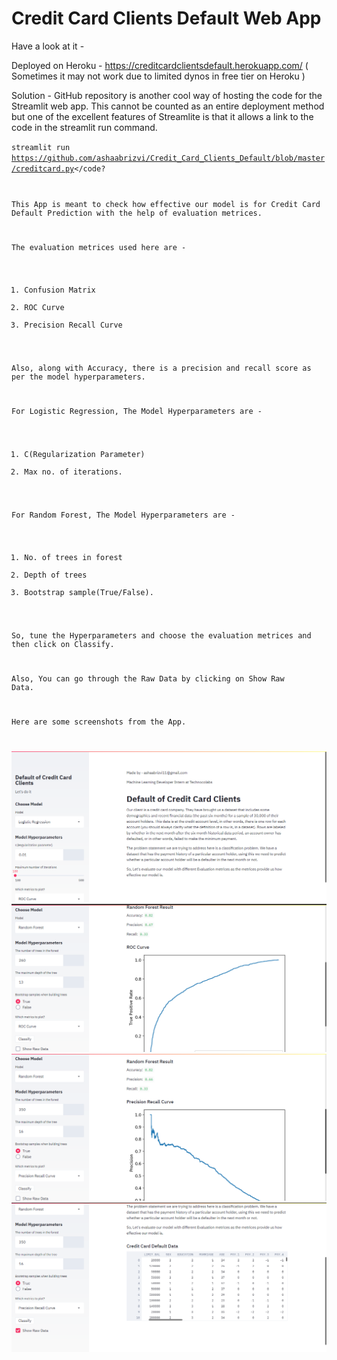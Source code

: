 # Credit Card Clients Default Web App

Have a look at it -

Deployed on Heroku - https://creditcardclientsdefault.herokuapp.com/ ( Sometimes it may not work due to limited dynos in free tier on Heroku )

Solution - GitHub repository is another cool way of hosting the code for the Streamlit web app. This cannot be counted as an entire deployment method but one of the excellent features of Streamlite is that it allows a link to the code in the streamlit run command.

<code>streamlit run https://github.com/ashaabrizvi/Credit_Card_Clients_Default/blob/master/creditcard.py</code?



This App is meant to check how effective our model is for Credit Card Default Prediction with the help of evaluation metrices.

The evaluation metrices used here are - 
1. Confusion Matrix
2. ROC Curve
3. Precision Recall Curve

Also, along with Accuracy, there is a precision and recall score as per the model hyperparameters.

For Logistic Regression, The Model Hyperparameters are - 

1. C(Regularization Parameter) 
2. Max no. of iterations.

For Random Forest, The Model Hyperparameters are - 

1. No. of trees in forest
2. Depth of trees 
3. Bootstrap sample(True/False).

So, tune the Hyperparameters and choose the evaluation metrices and then click on Classify.

Also, You can go through the Raw Data by clicking on Show Raw Data.

Here are some screenshots from the App.


![](screenshots/1.png)
![](screenshots/2.png)
![](screenshots/3.png)
![](screenshots/4.png)






